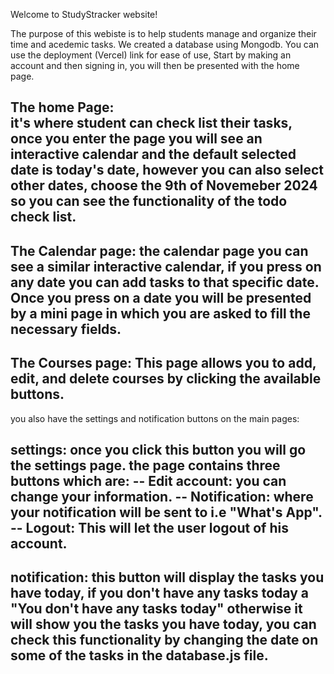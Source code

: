 Welcome to StudyStracker website!

The purpose of this webiste is to help students manage and organize their time and acedemic tasks.
We created a database using Mongodb. You can use the deployment (Vercel) link for ease of use, Start by making an account and then signing in, you will then be presented with the home page.

The home Page:  
    it's where student can check list their tasks, once you enter the page you will see an interactive calendar and the default selected date is today's date, however you can also select other dates, choose the 9th of Novemeber 2024 so you can see the functionality of the todo check list.
----------    
The Calendar page:
    the calendar page you can see a similar interactive calendar, if you press on any date you can add tasks to that specific date.
    Once you press on a date you will be presented by a mini page in which you are asked to fill the necessary fields.
----------    
The Courses page:
    This page allows you to add, edit, and delete courses by clicking the available buttons.
----------
you also have the settings and notification buttons on the main pages:

settings:
      once you click this button you will go the settings page. the page contains three buttons which are:
      --
      Edit account: you can change your information.
      --
      Notification: where your notification will be sent to i.e "What's App".
      --
      Logout: This will let the user logout of his account.
----------      
notification: 
      this button will display the tasks you have today, if you don't have any tasks today a "You don't have any tasks today" otherwise it will show you the tasks you have today, you can check this functionality by changing the date on some of the tasks in the database.js file.
----------
